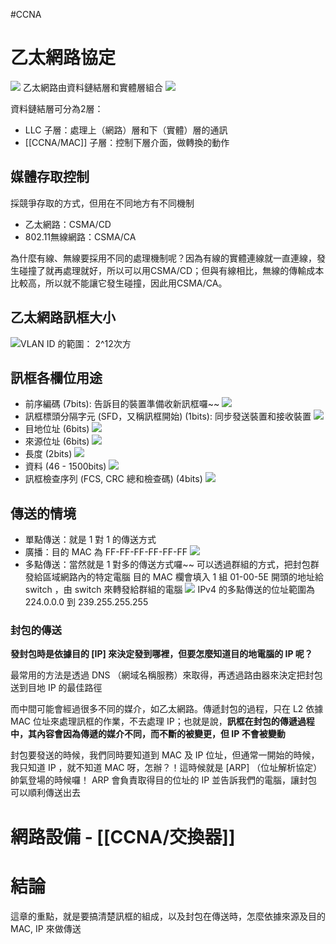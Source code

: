 #CCNA

# 乙太網路協定

  ![](../img/Pasted%20image%2020201026092436.png)
乙太網路由資料鏈結層和實體層組合
 ![](../img/Pasted%20image%2020201026092625.png)

資料鏈結層可分為2層：
- LLC 子層：處理上（網路）層和下（實體）層的通訊
- [[CCNA/MAC]] 子層：控制下層介面，做轉換的動作

## 媒體存取控制
採競爭存取的方式，但用在不同地方有不同機制
- 乙太網路：CSMA/CD
- 802.11無線網路：CSMA/CA

為什麼有線、無線要採用不同的處理機制呢？因為有線的實體連線就一直連線，發生碰撞了就再處理就好，所以可以用CSMA/CD；但與有線相比，無線的傳輸成本比較高，所以就不能讓它發生碰撞，因此用CSMA/CA。

## 乙太網路訊框大小
![](../img/Pasted%20image%2020201026091943.png)VLAN ID 的範圍： 2^12次方

## 訊框各欄位用途
- 前序編碼 (7bits): 告訴目的裝置準備收新訊框囉~~
![](../img/Pasted%20image%2020201026094029.png)
- 訊框標頭分隔字元 (SFD，又稱訊框開始) (1bits): 同步發送裝置和接收裝置
![](../img/Pasted%20image%2020201026094016.png)
- 目地位址 (6bits)
![](../img/Pasted%20image%2020201026093959.png)
- 來源位址 (6bits)
![](../img/Pasted%20image%2020201026093949.png)
- 長度 (2bits)
![](../img/Pasted%20image%2020201026093936.png)
- 資料 (46 - 1500bits)
![](../img/Pasted%20image%2020201026093925.png)
- 訊框檢查序列 (FCS, CRC 總和檢查碼) (4bits)
![](../img/Pasted%20image%2020201026093908.png)

## 傳送的情境
- 單點傳送：就是 1 對 1 的傳送方式
- 廣播：目的 MAC 為 FF-FF-FF-FF-FF-FF
![](../img/Pasted%20image%2020201026095928.png)
- 多點傳送：當然就是 1 對多的傳送方式囉~~
可以透過群組的方式，把封包群發給區域網路內的特定電腦
目的 MAC 欄會填入 1 組 01-00-5E 開頭的地址給 switch ，由 switch 來轉發給群組的電腦
![](../img/Pasted%20image%2020201026100114.png)
IPv4 的多點傳送的位址範圍為 224.0.0.0 到 239.255.255.255

### 封包的傳送
**發封包時是依據目的 [IP]  來決定發到哪裡，但要怎麼知道目的地電腦的 IP 呢？**

最常用的方法是透過 DNS （網域名稱服務）來取得，再透過路由器來決定把封包送到目地 IP 的最佳路徑

而中間可能會經過很多不同的媒介，如乙太網路。傳遞封包的過程，只在 L2 依據 MAC 位址來處理訊框的作業，不去處理 IP；也就是說，**訊框在封包的傳遞過程中，其內容會因為傳遞的媒介不同，而不斷的被變更，但 IP 不會被變動**

封包要發送的時候，我們同時要知道到 MAC 及 IP 位址，但通常一開始的時候，我只知道 IP ，就不知道 MAC 呀，怎辦？！這時候就是 [ARP] （位址解析協定） 帥氣登場的時候囉！ ARP 會負責取得目的位址的 IP 並告訴我們的電腦，讓封包可以順利傳送出去

# 網路設備 - [[CCNA/交換器]]

# 結論
這章的重點，就是要搞清楚訊框的組成，以及封包在傳送時，怎麼依據來源及目的 MAC, IP 來做傳送